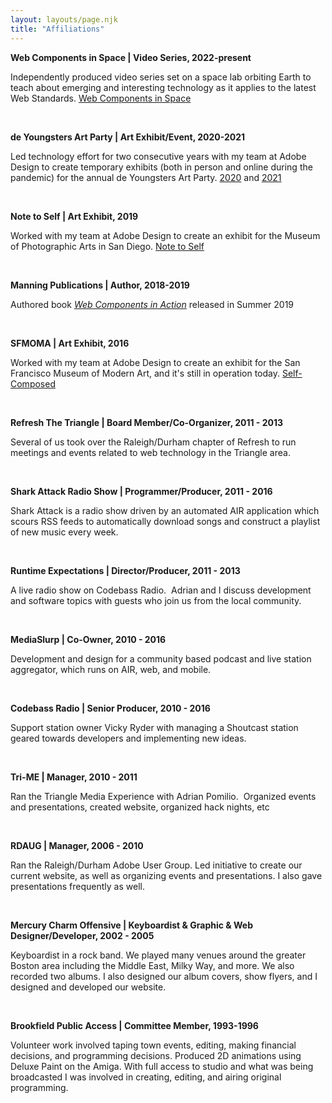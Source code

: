 ```yaml
---
layout: layouts/page.njk
title: "Affiliations"
---
```


**Web Components in Space | Video Series, 2022-present**

Independently produced video series set on a space lab orbiting Earth to teach about emerging and interesting technology as it applies to the latest Web Standards. [Web Components in Space](http://webcomponents.space)

 

**de Youngsters Art Party | Art Exhibit/Event, 2020-2021**

Led technology effort for two consecutive years with my team at Adobe Design to create temporary exhibits (both in person and online during the pandemic) for the annual de Youngsters Art Party. [2020](https://business.adobe.com/blog/the-latest/adobe-superheroes-make-magic-at-the-de-youngsters-art-party) and [2021](https://deyoung.famsf.org/art-party-2021)

 

**Note to Self | Art Exhibit, 2019**

Worked with my team at Adobe Design to create an exhibit for the Museum of Photographic Arts in San Diego. [Note to Self](https://blog.adobe.com/en/publish/2019/02/01/visualizing-the-invisible)

 

**Manning Publications | Author, 2018-2019**

Authored book [_Web Components in Action_](https://www.manning.com/books/web-components-in-action) released in Summer 2019

 

**SFMOMA | Art Exhibit, 2016**

Worked with my team at Adobe Design to create an exhibit for the San Francisco Museum of Modern Art, and it's still in operation today. [Self-Composed](https://www.sfmoma.org/read/on-collaboration-sfmoma-adobe-rethink-selfie)

 

**Refresh The Triangle | Board Member/Co-Organizer, 2011 - 2013**

Several of us took over the Raleigh/Durham chapter of Refresh to run meetings and events related to web technology in the Triangle area.

 

**Shark Attack Radio Show | Programmer/Producer, 2011 - 2016**

Shark Attack is a radio show driven by an automated AIR application which scours RSS feeds to automatically download songs and construct a playlist of new music every week.

 

**Runtime Expectations | Director/Producer, 2011 - 2013**

A live radio show on Codebass Radio.  Adrian and I discuss development and software topics with guests who join us from the local community.

 

**MediaSlurp | Co-Owner, 2010 - 2016**

Development and design for a community based podcast and live station aggregator, which runs on AIR, web, and mobile.

 

**Codebass Radio | Senior Producer, 2010 - 2016**

Support station owner Vicky Ryder with managing a Shoutcast station geared towards developers and implementing new ideas.

 

**Tri-ME | Manager, 2010 - 2011**

Ran the Triangle Media Experience with Adrian Pomilio.  Organized events and presentations, created website, organized hack nights, etc

 

**RDAUG | Manager, 2006 - 2010**

Ran the Raleigh/Durham Adobe User Group. Led initiative to create our current website, as well as organizing events and presentations. I also gave presentations frequently as well.

 

**Mercury Charm Offensive | Keyboardist & Graphic & Web Designer/Developer, 2002 - 2005**

Keyboardist in a rock band. We played many venues around the greater Boston area including the Middle East, Milky Way, and more. We also recorded two albums. I also designed our album covers, show flyers, and I designed and developed our website.

 

**Brookfield Public Access | Committee Member, 1993-1996**

Volunteer work involved taping town events, editing, making financial decisions, and programming decisions. Produced 2D animations using Deluxe Paint on the Amiga. With full access to studio and what was being broadcasted I was involved in creating, editing, and airing original programming.
